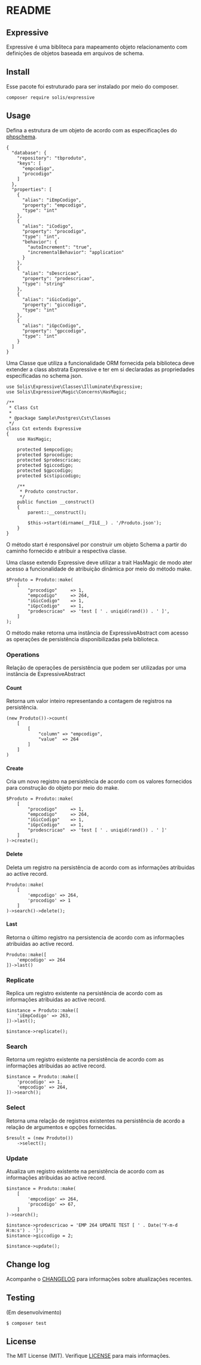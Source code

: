 # README

## Expressive

Expressive é uma bibliteca para mapeamento objeto relacionamento com definições de objetos baseada em arquivos de schema.

## Install

Esse pacote foi estruturado para ser instalado por meio do composer.

```
composer require solis/expressive
```
 
## Usage

Defina a estrutura de um objeto de acordo com as especificações do [phpschema](https://github.com/rafaelbeecker/phpschema).

```
{
  "database": {
    "repository": "tbproduto",
    "keys": [
      "empcodigo",
      "procodigo"
    ]
  },
  "properties": [
    {
      "alias": "iEmpCodigo",
      "property": "empcodigo",
      "type": "int"
    },
    {
      "alias": "iCodigo",
      "property": "procodigo",
      "type": "int",
      "behavior": {
        "autoIncrement": "true",
        "incrementalBehavior": "application"
      }
    },
    {
      "alias": "sDescricao",
      "property": "prodescricao",
      "type": "string"
    },
    {
      "alias": "iGicCodigo",
      "property": "giccodigo",
      "type": "int"
    },
    {
      "alias": "iGpcCodigo",
      "property": "gpccodigo",
      "type": "int"
    }
  ]
}
```

Uma Classe que utiliza a funcionalidade ORM fornecida pela biblioteca deve extender a class abstrata Expressive e ter em si declaradas as propriedades especificadas no schema json.

```
use Solis\Expressive\Classes\Illuminate\Expressive;
use Solis\Expressive\Magic\Concerns\HasMagic;

/**
 * Class Cst
 *
 * @package Sample\Postgres\Cst\Classes
 */
class Cst extends Expressive
{    
    use HasMagic;
    
    protected $empcodigo;
    protected $procodigo;
    protected $prodescricao;
    protected $giccodigo;
    protected $gpccodigo;
    protected $cstipicodigo;    

    /**
     * Produto constructor.
     */
    public function __construct()
    {
        parent::__construct();

        $this->start(dirname(__FILE__) . '/Produto.json');
    }
}     
```

O método start é responsável por construir um objeto Schema a partir do caminho fornecido e atribuir a respectiva classe.

Uma classe extendo Expressive deve utilizar a trait HasMagic de modo ater acesso a funcionalidade de atribuição dinâmica por meio do método make.

```
$Produto = Produto::make(
    [
        "procodigo"     => 1,
        "empcodigo"     => 264,
        "iGicCodigo"    => 1,
        "iGpcCodigo"    => 1,
        "prodescricao"  => 'test [ ' . uniqid(rand()) . ' ]',        
    ]
);
``` 

O método make retorna uma instância de ExpressiveAbstract com acesso as operações de persistência disponibilizadas pela biblioteca.

### Operations

Relação de operações de persistência que podem ser utilizadas por uma instância de ExpressiveAbstract

#### Count

Retorna um valor inteiro representando a contagem de registros na persistência. 

```
(new Produto())->count(
    [
        [
            "column" => "empcodigo",
            "value"  => 264
        ]
    ]
)
```

#### Create

Cria um novo registro na persistência de acordo com os valores fornecidos para construção do objeto por meio do make.

```
$Produto = Produto::make(
    [
        "procodigo"     => 1,
        "empcodigo"     => 264,
        "iGicCodigo"    => 1,
        "iGpcCodigo"    => 1,
        "prodescricao"  => 'test [ ' . uniqid(rand()) . ' ]'
    ]
)->create();
```

#### Delete

Deleta um registro na persistência de acordo com as informações atribuidas ao active record.

```
Produto::make(
    [
        'empcodigo' => 264,
        'procodigo' => 1
    ]
)->search()->delete();
```

#### Last

Retorna o último registro na persistencia de acordo com as informações atribuidas ao active record.

```
Produto::make([
    'empcodigo' => 264
])->last()
```

### Replicate

Replica um registro existente na persistência de acordo com as informações atribuidas ao active record.

```
$instance = Produto::make([
    'iEmpCodigo' => 263,
])->last();

$instance->replicate();    
```

### Search

Retorna um registro existente na persistência de acordo com as informações atribuidas ao active record.

```
$instance = Produto::make([
    'procodigo' => 1,
    'empcodigo' => 264,
])->search();
```

### Select

Retorna uma relação de registros existentes na persistência de acordo a relação de argumentos e opções fornecidas.

```
$result = (new Produto())
    ->select();
```

### Update

Atualiza um registro existente na persistência de acordo com as informações atribuidas ao active record.

```
$instance = Produto::make(
    [
        'empcodigo' => 264,
        'procodigo' => 67,
    ]
)->search();

$instance->prodescricao = 'EMP 264 UPDATE TEST [ ' . Date('Y-m-d H:m:s') . ']';
$instance->giccodigo = 2;

$instance->update();
```

## Change log

Acompanhe o [CHANGELOG](CHANGELOG.md) para informações sobre atualizações recentes.

## Testing

(Em desenvolvimento)

```
$ composer test
```

## License

The MIT License (MIT). Verifique [LICENSE](LICENSE.MD) para mais informações.